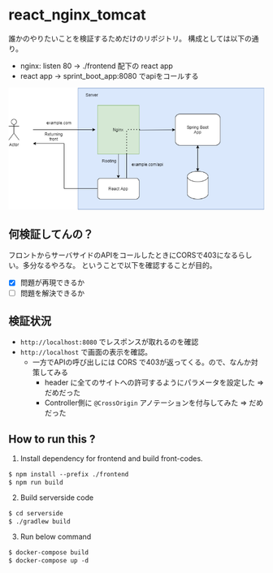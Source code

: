 # react_nginx_tomcat

誰かのやりたいことを検証するためだけのリポジトリ。
構成としては以下の通り。
- nginx: listen 80 -> ./frontend 配下の react app
- react app -> sprint_boot_app:8080 でapiをコールする

![image](./etc/img/image.png)

## 何検証してんの？
フロントからサーバサイドのAPIをコールしたときにCORSで403になるらしい。多分なるやろな。
ということで以下を確認することが目的。
- [x] 問題が再現できるか
- [ ] 問題を解決できるか
## 検証状況
- `http://localhost:8080` でレスポンスが取れるのを確認
- `http://localhost` で画面の表示を確認。
  - 一方でAPIの呼び出しには CORS で403が返ってくる。ので、なんか対策してみる
    - header に全てのサイトへの許可するようにパラメータを設定した => だめだった
    - Controller側に `@CrossOrigin` アノテーションを付与してみた => だめだった

## How to run this ?
1. Install dependency for frontend and build front-codes.
  ```
  $ npm install --prefix ./frontend
  $ npm run build
  ```
2. Build serverside code
  ```
  $ cd serverside
  $ ./gradlew build
  ```
3. Run below command
  ```
  $ docker-compose build
  $ docker-compose up -d
  ```
